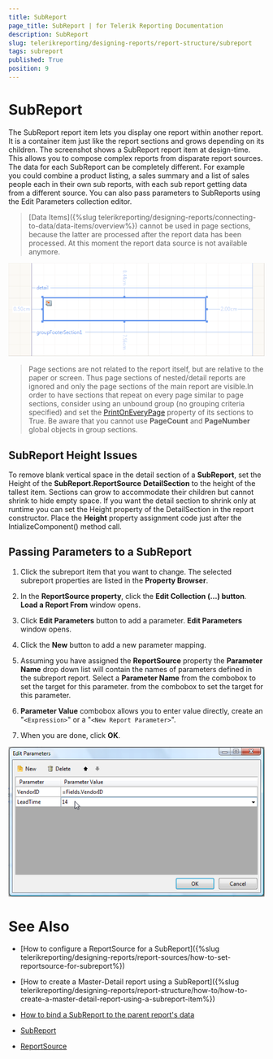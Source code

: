 ```yaml
---
title: SubReport
page_title: SubReport | for Telerik Reporting Documentation
description: SubReport
slug: telerikreporting/designing-reports/report-structure/subreport
tags: subreport
published: True
position: 9
---
```


# SubReport



The SubReport report item lets you display one report within another report. It is a container item just like the report sections and grows depending on its children. The screenshot shows a SubReport report         item at design-time. This allows you to compose complex reports from disparate report sources. The data for each SubReport can be completely different. For example you could combine a product listing, a sales summary and a list of sales people each in their own sub reports, with each sub report getting data from a different source. You can also pass parameters to SubReports using the Edit Parameters collection editor.

> [Data Items]({%slug telerikreporting/designing-reports/connecting-to-data/data-items/overview%}) cannot be used in page sections, because the latter are processed            after the report data has been processed. At this moment the report data source is not available anymore.


  

  ![](images/Subreport.png)

> Page sections are not related to the report itself, but are relative to the paper or              screen. Thus page sections of nested/detail reports are ignored and only the page sections of the main report             are visible.In order to have sections that repeat on every page similar to page sections, consider using an unbound group              (no grouping criteria specified) and set the  [PrintOnEveryPage](/reporting/api/Telerik.Reporting.GroupSection#Telerik_Reporting_GroupSection_PrintOnEveryPage)               property of its sections to True. Be aware that you cannot use  __PageCount__ and               __PageNumber__ global objects in group sections.


## SubReport Height Issues

To remove blank vertical space in the detail section of a __SubReport__, set the Height of                the __SubReport.ReportSource__ __DetailSection__ to the height of the              tallest item. Sections can grow to accommodate their children but cannot shrink to hide empty space. If you want the              detail section to shrink only at runtime you can set the Height property of the DetailSection in the report constructor.              Place the __Height__ property assignment code just after the IntializeComponent() method call.

## Passing Parameters to a SubReport

1. Click the subreport item that you want to change.    The selected subreport properties are listed in the __Property Browser__.

1. In the __ReportSource property__, click the __Edit Collection (…) button__.                         __Load a Report From__ window opens.                     

1. Click __Edit Parameters__ button to add a parameter.                          __Edit Parameters__ window opens.                     

1. Click the __New__ button to add a new parameter mapping.                     

1. Assuming you have assigned the __ReportSource__                        property the __Parameter Name__ drop down list will contain the names of parameters defined in the subreport report.                          Select a __Parameter Name__ from the combobox to set the target for this parameter.                          from the combobox to set the target for this parameter.                     

1. __Parameter Value__ combobox allows you to enter value directly, create an "```<Expression>```" or a "```<New Report Parameter>```".                     

1. When you are done, click __OK__.                     

  

  ![](images/DesignSubReport001.png)


# See Also


 

* [How to configure a ReportSource for a SubReport]({%slug telerikreporting/designing-reports/report-sources/how-to-set-reportsource-for-subreport%})

 

* [How to create a Master-Detail report using a SubReport]({%slug telerikreporting/designing-reports/report-structure/how-to/how-to-create-a-master-detail-report-using-a-subreport-item%})

 

* [How to bind a SubReport to the parent report's data](https://www.telerik.com/support/kb/reporting/details/how-to-bind-sub-report-to-main-report-s-data)

 

* [SubReport](/reporting/api/Telerik.Reporting.SubReport) 

 

* [ReportSource](/reporting/api/Telerik.Reporting.SubReport#Telerik_Reporting_SubReport_ReportSource)


